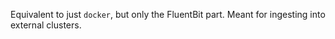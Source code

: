Equivalent to just `docker`, but only the FluentBit part.
Meant for ingesting into external clusters.
